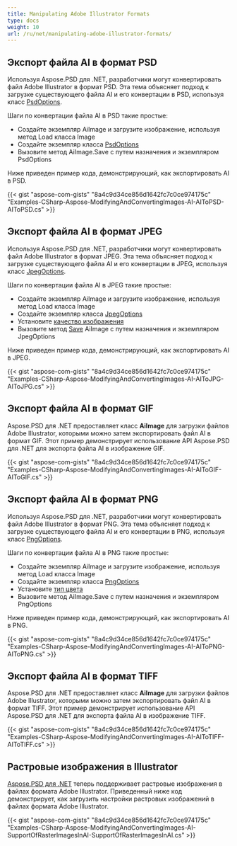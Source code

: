 ```yaml
---
title: Manipulating Adobe Illustrator Formats
type: docs
weight: 10
url: /ru/net/manipulating-adobe-illustrator-formats/
---
```


## **Экспорт файла AI в формат PSD**
Используя Aspose.PSD для .NET, разработчики могут конвертировать файл Adobe Illustrator в формат PSD. Эта тема объясняет подход к загрузке существующего файла AI и его конвертации в PSD, используя класс [PsdOptions](https://reference.aspose.com/net/psd/aspose.psd.imageoptions/psdoptions).

Шаги по конвертации файла AI в PSD такие простые:

- Создайте экземпляр AiImage и загрузите изображение, используя метод Load класса Image
- Создайте экземпляр класса [PsdOptions](https://reference.aspose.com/net/psd/aspose.psd.imageoptions/psdoptions)
- Вызовите метод AiImage.Save с путем назначения и экземпляром PsdOptions

Ниже приведен пример кода, демонстрирующий, как экспортировать AI в PSD.



{{< gist "aspose-com-gists" "8a4c9d34ce856d1642fc7c0ce974175c" "Examples-CSharp-Aspose-ModifyingAndConvertingImages-AI-AIToPSD-AIToPSD.cs" >}}
## **Экспорт файла AI в формат JPEG**
Используя Aspose.PSD для .NET, разработчики могут конвертировать файл Adobe Illustrator в формат JPEG. Эта тема объясняет подход к загрузке существующего файла AI и его конвертации в JPEG, используя класс [JpegOptions](https://reference.aspose.com/net/psd/aspose.psd.imageoptions/jpegoptions).

Шаги по конвертации файла AI в JPEG такие простые:

- Создайте экземпляр AiImage и загрузите изображение, используя метод Load класса Image
- Создайте экземпляр класса [JpegOptions](https://reference.aspose.com/net/psd/aspose.psd.imageoptions/jpegoptions)
- Установите [качество изображения](https://reference.aspose.com/psd/net/aspose.psd.imageoptions/jpegoptions/properties/quality)
- Вызовите метод [Save](https://reference.aspose.com/psd/net/aspose.psd/image/methods/save) AiImage с путем назначения и экземпляром JpegOptions

Ниже приведен пример кода, демонстрирующий, как экспортировать AI в JPEG.



{{< gist "aspose-com-gists" "8a4c9d34ce856d1642fc7c0ce974175c" "Examples-CSharp-Aspose-ModifyingAndConvertingImages-AI-AIToJPG-AIToJPG.cs" >}}
## **Экспорт файла AI в формат GIF**
Aspose.PSD для .NET предоставляет класс **AiImage** для загрузки файлов Adobe Illustrator, которыми можно затем экспортировать файл AI в формат GIF. Этот пример демонстрирует использование API Aspose.PSD для .NET для экспорта файла AI в изображение GIF.

{{< gist "aspose-com-gists" "8a4c9d34ce856d1642fc7c0ce974175c" "Examples-CSharp-Aspose-ModifyingAndConvertingImages-AI-AIToGIF-AIToGIF.cs" >}}
## **Экспорт файла AI в формат PNG**
Используя Aspose.PSD для .NET, разработчики могут конвертировать файл Adobe Illustrator в формат PNG. Эта тема объясняет подход к загрузке существующего файла AI и его конвертации в PNG, используя класс [PngOptions](https://reference.aspose.com/net/psd/aspose.psd.imageoptions/pngoptions).

Шаги по конвертации файла AI в PNG такие простые:

- Создайте экземпляр AiImage и загрузите изображение, используя метод Load класса Image
- Создайте экземпляр класса [PngOptions](https://reference.aspose.com/net/psd/aspose.psd.imageoptions/pngoptions)
- Установите [тип цвета](https://reference.aspose.com/psd/net/aspose.psd.imageoptions/pngoptions/properties/colortype)
- Вызовите метод AiImage.Save с путем назначения и экземпляром PngOptions

Ниже приведен пример кода, демонстрирующий, как экспортировать AI в PNG.



{{< gist "aspose-com-gists" "8a4c9d34ce856d1642fc7c0ce974175c" "Examples-CSharp-Aspose-ModifyingAndConvertingImages-AI-AIToPNG-AIToPNG.cs" >}}
## **Экспорт файла AI в формат TIFF**
Aspose.PSD для .NET предоставляет класс **AiImage** для загрузки файлов Adobe Illustrator, которыми можно затем экспортировать файл AI в формат TIFF. Этот пример демонстрирует использование API Aspose.PSD для .NET для экспорта файла AI в изображение TIFF.

{{< gist "aspose-com-gists" "8a4c9d34ce856d1642fc7c0ce974175c" "Examples-CSharp-Aspose-ModifyingAndConvertingImages-AI-AIToTIFF-AIToTIFF.cs" >}}
## **Растровые изображения в Illustrator**
[Aspose.PSD для .NET](https://products.aspose.com/psd/net) теперь поддерживает растровые изображения в файлах формата Adobe Illustrator. Приведенный ниже код демонстрирует, как загрузить настройки растровых изображений в файлах формата Adobe Illustrator.

{{< gist "aspose-com-gists" "8a4c9d34ce856d1642fc7c0ce974175c" "Examples-CSharp-Aspose-ModifyingAndConvertingImages-AI-SupportOfRasterImagesInAI-SupportOfRasterImagesInAI.cs" >}}
